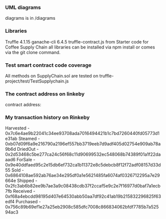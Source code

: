 ### UML diagrams
diagrams is in /diagrams

### Libraries 
Truffle 4.1.15
ganache-cli 6.4.5
truffle-contract.js from Starter code for Coffee Supply Chain
all libraries can be installed via npm install or comes via the git clone command.

### Test smart contract code coverage
All methods on SupplyChain.sol are tested on truffle-project/test/TestSupplychain.js

### The contract address on linkeby
contract address:

### My transaction history on Rinkeby
Harvested - 0x7c6e4ae9b22041c34ee93708ada7016494421b1c7bd7260440fd05773d1e31ab
Steamed - 0xb07d09f6a9e216790a2196ef557bb3719eeb7d9adf405d02754e909ab78a9b6d
DriedOut - 0x2d53468c5be277ca24c56f68c11d90699532ec548068b74389f01a1f22daaad6
ForSale - 0x9e40ddfaed95c2e15db6ef732ca1b11372e8c5debcb8f12f72adf08157d33d55
Sold - 0x6864108ae592ab76ae34e295df0a1e5621485fa6074af0326712295a7e29664e
Shipped - 0x2fc3ab6b82ee9b7ae3a9c08438cdb37f2ccaf5e9c2e7f16977d0baf7a1ecb7fb
Received - 0xf68a4ebcdd98195d407e64530abb50aa7df92c41ab19b215832296825f63edf4
Purchased - 0x756c89b69ef1e27a25eb2908c585dfc7008c866834062bfdf7785b7a52594ac3
